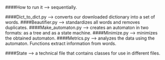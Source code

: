 ####How to run it --> sequentially.

####Dict_to_dict.py --> converts our downloaded dictionary into a set of words.
####Beautifier.py --> standardizes all words and removes duplicates.
####Make_automaton.py --> creates an automaton in two formats: as a tree and as a state machine.
####Minimize.py --> minimizes the obtained automaton.
####Metrics.py --> analyzes the data using the automaton. Functions extract information from words.

####State --> a technical file that contains classes for use in different files.
